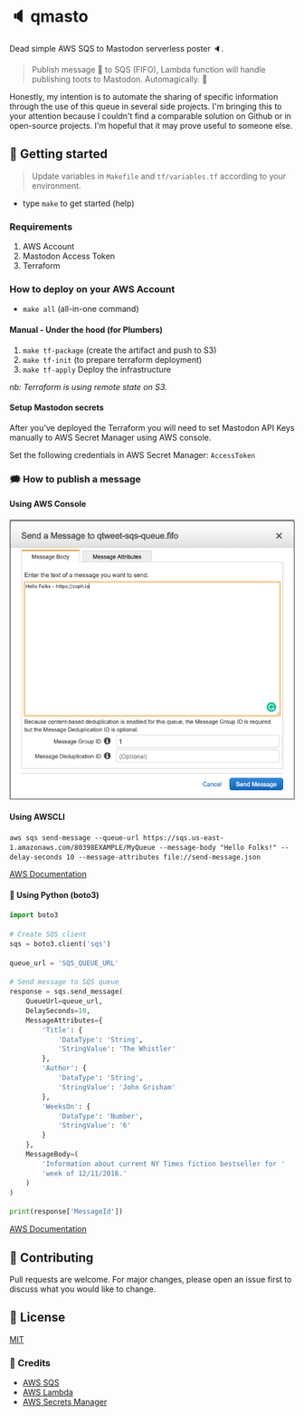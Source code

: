 # :speaker: qmasto

Dead simple AWS SQS to Mastodon serverless poster :speaker:.

> Publish message :love_letter: to SQS (FIFO), Lambda function will handle publishing toots to Mastodon. Automagically. :tada:

Honestly, my intention is to automate the sharing of specific information through the use of this queue in several side projects. I'm bringing this to your attention because I couldn't find a comparable solution on Github or in open-source projects. I'm hopeful that it may prove useful to someone else.

## 🚀 Getting started

> Update variables in `Makefile` and `tf/variables.tf` according to your environment.

- type `make` to get started (help)

### Requirements

1. AWS Account
2. Mastodon Access Token
3. Terraform

### How to deploy on your AWS Account

- `make all` (all-in-one command)

#### Manual - Under the hood (for Plumbers)

1. `make tf-package` (create the artifact and push to S3)
2. `make tf-init` (to prepare terraform deployment)
3. `make tf-apply` Deploy the infrastructure

_nb: Terraform is using remote state on S3._

#### Setup Mastodon secrets

After you've deployed the Terraform you will need to set Mastodon API Keys manually to AWS Secret Manager using AWS console.

Set the following credentials in AWS Secret Manager: `AccessToken`

### 🗯️ How to publish a message

#### Using AWS Console

![Send messages](./assets/send-messages.png)

#### Using AWSCLI

`aws sqs send-message --queue-url https://sqs.us-east-1.amazonaws.com/80398EXAMPLE/MyQueue --message-body "Hello Folks!" --delay-seconds 10 --message-attributes file://send-message.json`

[AWS Documentation](https://docs.aws.amazon.com/cli/latest/reference/sqs/send-message.html)

#### :snake: Using Python (boto3)

```python
import boto3

# Create SQS client
sqs = boto3.client('sqs')

queue_url = 'SQS_QUEUE_URL'

# Send message to SQS queue
response = sqs.send_message(
    QueueUrl=queue_url,
    DelaySeconds=10,
    MessageAttributes={
        'Title': {
            'DataType': 'String',
            'StringValue': 'The Whistler'
        },
        'Author': {
            'DataType': 'String',
            'StringValue': 'John Grisham'
        },
        'WeeksOn': {
            'DataType': 'Number',
            'StringValue': '6'
        }
    },
    MessageBody=(
        'Information about current NY Times fiction bestseller for '
        'week of 12/11/2016.'
    )
)

print(response['MessageId'])
```

[AWS Documentation](https://boto3.amazonaws.com/v1/documentation/api/latest/guide/sqs-example-sending-receiving-msgs.html)

## 📝 Contributing

Pull requests are welcome. For major changes, please open an issue first to discuss what you would like to change.

## 🧘 License

[MIT](./LICENSE)

### 🐒 Credits

- [AWS SQS](https://aws.amazon.com/sqs/)
- [AWS Lambda](https://aws.amazon.com/lambda/)
- [AWS Secrets Manager](https://aws.amazon.com/secrets-manager/)
